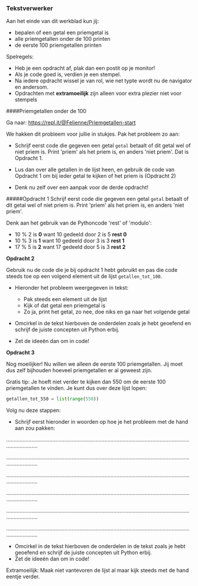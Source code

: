 ### Tekstverwerker

Aan het einde van dit werkblad kun jij:

-  bepalen of een getal een priemgetal is
-  alle priemgetallen onder de 100 printen
-  de eerste 100 priemgetallen printen

Spelregels:

* Heb je een opdracht af, plak dan een postit op je monitor!
* Als je code goed is, verdien je een stempel.
* Na iedere opdracht wissel je van rol, wie net typte wordt nu de navigator en andersom.
* Opdrachten met **extramoeilijk** zijn alleen voor extra plezier niet voor stempels



####Priemgetallen onder de 100

Ga naar: https://repl.it/@Felienne/Priemgetallen-start

We hakken dit probleem voor jullie in stukjes. Pak het probleem zo aan:

- Schrijf eerst code die gegeven een getal `getal` betaalt of dit getal wel of niet priem is. Print 'priem' als het priem is, en anders 'niet priem'. Dat is Opdracht 1.

- Lus dan over alle getallen in de lijst heen, en gebruik de code van Opdracht 1 om bij ieder getal te kijken of het priem is (Opdracht 2)

- Denk nu zelf over een aanpak voor de derde opdracht! 

  

#####Opdracht 1
Schrijf eerst code die gegeven een getal `getal` betaalt of dit getal wel of niet priem is. Print 'priem' als het priem is, en anders 'niet priem'. 

Denk aan het gebruik van de Pythoncode 'rest' of 'modulo': 

* 10 % 2 is **0** want 10 gedeeld door 2 is 5 **rest 0**
* 10 % 3 is **1** want 10 gedeeld door 3 is 3 **rest 1**
* 17 % 5 is **2** want 17 gedeeld door 5 is 3 **rest 2**

**Opdracht 2**

Gebruik nu de code die je bij opdracht 1 hebt gebruikt en pas die code steeds toe op een volgend element uit de lijst `getallen_tot_100`.

- Hieronder het probleem weergegeven in tekst:
  - Pak steeds een element uit de lijst
  - Kijk of dat getal een priemgetal is
  - Zo ja, print het getal, zo nee, doe niks en ga naar het volgende getal

- Omcirkel in de tekst hierboven de onderdelen zoals je hebt geoefend en schrijf de juiste concepten uit Python erbij.
- Zet de ideeën dan om in code!



**Opdracht 3**

Nog moeilijker! Nu willen we alleen de eerste 100 priemgetallen. Jij moet dus zelf bijhouden hoeveel priemgetallen er al geweest zijn.

Gratis tip: Je hoeft niet verder te kijken dan 550 om de eerste 100 priemgetallen te vinden. Je kunt dus over deze lijst lopen: 

```python
getallen_tot_550 = list(range(550))
```

Volg nu deze stappen:

- Schrijf eerst hieronder in woorden op hoe je het probleem met de hand aan zou pakken:

……..……..……..……..……..……..……..……..……..……..……..……..……..……..……..……..……..……..

.……..……..……..……..……..……..……..…….……..……..……..……..……..……..……..……..……..……..

……..……..……..……..……..……..……..……..……..……..……..……..……..……..……..……..……..……..

.……..……..……..……..……..……..……..…….……..……..……..……..……..……..……..……..……..……..

……..……..……..……..……..……..……..……..……..……..……..……..……..……..……..……..……..……..

.……..……..……..……..……..……..……..…….……..……..……..……..……..……..……..……..……..……..

- Omcirkel in de tekst hierboven de onderdelen in de tekst zoals je hebt geoefend en schrijf de juiste concepten uit Python erbij.
- Zet de ideeën dan om in code!

Extramoeilijk: Maak niet vantevoren de lijst al maar kijk steeds met de hand eentje verder. 



